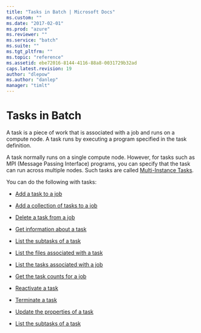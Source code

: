 ```yaml
---
title: "Tasks in Batch | Microsoft Docs"
ms.custom: ""
ms.date: "2017-02-01"
ms.prod: "azure"
ms.reviewer: ""
ms.service: "batch"
ms.suite: ""
ms.tgt_pltfrm: ""
ms.topic: "reference"
ms.assetid: ebe72016-8144-4116-88a8-0031729b32ad
caps.latest.revision: 19
author: "dlepow"
ms.author: "danlep"
manager: "timlt"
---
```

# Tasks in Batch
  A task is a piece of work that is associated with a job and runs on a compute node. A task runs by executing a program specified in the task definition.

 A task normally runs on a single compute node.  However, for tasks such as MPI \(Message Passing Interface\) programs, you can specify that the task can run across multiple nodes.  Such tasks are called [Multi-Instance Tasks](https://azure.microsoft.com/documentation/articles/batch-mpi/).

 You can do the following with tasks:

-   [Add a task to a job](../batchservice/add-a-task-to-a-job.md)

-   [Add a collection of tasks to a job](../batchservice/add-a-collection-of-tasks-to-a-job.md)

-   [Delete a task from a job](../batchservice/delete-a-task-from-a-job.md)

-   [Get information about a task](../batchservice/get-information-about-a-task.md)

-   [List the subtasks of a task](../batchservice/list-the-subtasks-of-a-task.md)

-   [List the files associated with a task](../batchservice/list-the-files-associated-with-a-task.md)

-   [List the tasks associated with a job](../batchservice/list-the-tasks-associated-with-a-job.md)

-   [Get the task counts for a job](../batchservice/get-the-task-counts-for-a-job.md)

-   [Reactivate a task](../batchservice/reactivate-a-task.md)

-   [Terminate a task](../batchservice/terminate-a-task.md)

-   [Update the properties of a task](../batchservice/update-the-properties-of-a-task.md)

-   [List the subtasks of a task](../batchservice/list-the-subtasks-of-a-task.md)